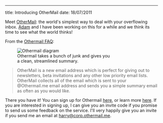 --- 
title: Introducing OtherMail
date: 18/07/2011

Meet [OtherMail](http://othermail.me): the world's simplest way to deal with your overflowing inbox. [Adam](http://twitter.com/adamtmca) and I have been working on this for a while and we think its time to see what the world thinks!

From the [Othermail FAQ](http://othermail.me/faq):

<figure class="big">
  <img alt="Othermail diagram" src="http://othermail.me/images/condense.png" />
  <figcaption>Othermail takes a bunch of junk and gives you <br/> a clean, streamlined summary.</figcaption>
</figure>

<blockquote class="big">
  <p>
    OtherMail is a new email address which is perfect for giving out to newsletters, beta invitations and any other low priority email lists. OtherMail collects all of the email which is sent to your @Othermail.me email address and sends you a simple summary email as often as you would like.
  </p>
</blockquote>

There you have it! You can sign up for Othermail [here](http://othermail.me/sign_up), or learn more [here](http://othermail.me/learn_more). If you are interested in signing up, I can give you an invite code if you promise to send us some feedback on the service. I'll very happily give you an invite if you send me an email at <a href="mailto:harry@corp.othermail.me">harry@corp.othermail.me</a>.
